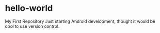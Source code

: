 # hello-world
My First Repository
Just starting Android development, thought it would be cool to use version control. 
